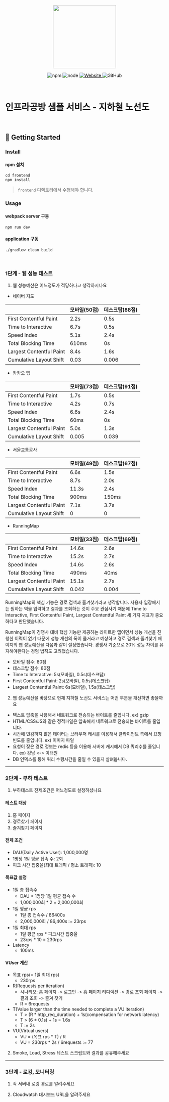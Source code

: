 <p align="center">
    <img width="200px;" src="https://raw.githubusercontent.com/woowacourse/atdd-subway-admin-frontend/master/images/main_logo.png"/>
</p>
<p align="center">
  <img alt="npm" src="https://img.shields.io/badge/npm-%3E%3D%205.5.0-blue">
  <img alt="node" src="https://img.shields.io/badge/node-%3E%3D%209.3.0-blue">
  <a href="https://edu.nextstep.camp/c/R89PYi5H" alt="nextstep atdd">
    <img alt="Website" src="https://img.shields.io/website?url=https%3A%2F%2Fedu.nextstep.camp%2Fc%2FR89PYi5H">
  </a>
  <img alt="GitHub" src="https://img.shields.io/github/license/next-step/atdd-subway-service">
</p>

<br>

# 인프라공방 샘플 서비스 - 지하철 노선도

<br>

## 🚀 Getting Started

### Install
#### npm 설치
```
cd frontend
npm install
```
> `frontend` 디렉토리에서 수행해야 합니다.

### Usage
#### webpack server 구동
```
npm run dev
```
#### application 구동
```
./gradlew clean build
```
<br>


### 1단계 - 웹 성능 테스트
1. 웹 성능예산은 어느정도가 적당하다고 생각하시나요

* 네이버 지도

|                          | 모바일(50점) | 데스크탑(88점) |
|--------------------------|----------|-----------|
| First Contentful Paint   | 2.2s     | 0.5s      |
| Time to Interactive      | 6.7s     | 0.5s      |
| Speed Index              | 5.1s     | 2.4s      |
| Total Blocking Time      | 610ms    | 0s        |
| Largest Contentful Paint | 8.4s     | 1.6s      |
| Cumulative Layout Shift  | 0.03     | 0.006     |

* 카카오 맵

|                          | 모바일(73점) | 데스크탑(91점) |
|--------------------------|----------|-----------|
| First Contentful Paint   | 1.7s     | 0.5s      |
| Time to Interactive      | 4.2s     | 0.7s      |
| Speed Index              | 6.6s     | 2.4s      |
| Total Blocking Time      | 60ms     | 0s        |
| Largest Contentful Paint | 5.0s     | 1.3s      |
| Cumulative Layout Shift  | 0.005    | 0.039     |

* 서울교통공사

|                          | 모바일(49점) | 데스크탑(67점) |
|--------------------------|----------|-----------|
| First Contentful Paint   | 6.6s     | 1.5s      |
| Time to Interactive      | 8.7s     | 2.0s      |
| Speed Index              | 11.3s    | 2.4s      |
| Total Blocking Time      | 900ms    | 150ms     |
| Largest Contentful Paint | 7.1s     | 3.7s      |
| Cumulative Layout Shift  | 0        | 0         |

* RunningMap

|                          | 모바일(33점) | 데스크탑(69점) |
|--------------------------|----------|-----------|
| First Contentful Paint   | 14.6s    | 2.6s      |
| Time to Interactive      | 15.2s    | 2.7s      |
| Speed Index              | 14.6s    | 2.6s      |
| Total Blocking Time      | 490ms    | 40ms      |
| Largest Contentful Paint | 15.1s    | 2.7s      |
| Cumulative Layout Shift  | 0.042    | 0.004     |

RunningMap의 핵심 기능은 경로 검색과 즐겨찾기라고 생각합니다. 사용자 입장에서는 원하는 역을 입력하고 결과를
조회하는 것이 주요 관심사기 때문에 Time to Interactive, First Contentful Paint,
Largest Contentful Paint 세 가지 지표가 중요하다고 판단했습니다. 

RunningMap이 경쟁사 대비 핵심 기능만 제공하는 라이트한 앱이면서 성능 개선을 진행한 이력이 없기 때문에
성능 개선의 폭이 클거라고 예상하고 경로 검색과 즐겨찾기 페이지의 웹 성능예산을 다음과 같이 설정했습니다.
경쟁사 기준으로 20% 성능 차이를 유지해야한다는 경험 법칙도 고려했습니다.

* 모바일 점수: 80점
* 데스크탑 점수: 80점
* Time to Interactive: 5s(모바일), 0.5s(데스크탑)
* First Contentful Paint: 2s(모바일), 0.5s(데스크탑)
* Largest Contentful Paint: 6s(모바일), 1.5s(데스크탑)

2. 웹 성능예산을 바탕으로 현재 지하철 노선도 서비스는 어떤 부분을 개선하면 좋을까요

* 텍스트 압축을 사용해서 네트워크로 전송되는 바이트를 줄입니다. ex) gzip
* HTML/CSS/JS와 같은 정적파일은 압축해서 네트워크로 전송되는 바이트를 줄입니다.
* 시간에 민감하지 않은 데이터는 브라우저 캐시를 이용해서 클라이언트 측에서 요청 빈도를 줄입니다. ex) 이미지 파일
* 요청이 잦은 경로 정보는 redis 등을 이용해 서버에 캐시해서 DB 쿼리수를 줄입니다. ex) 강남 <-> 이태원
* DB 인덱스를 통해 쿼리 수행시간을 줄일 수 있을지 살펴봅니다.

---

### 2단계 - 부하 테스트
1. 부하테스트 전제조건은 어느정도로 설정하셨나요

#### 테스트 대상
1. 홈 페이지
2. 경로찾기 페이지
3. 즐겨찾기 페이지

#### 전제 조건
* DAU(Daily Active User): 1,000,000명
* 1명당 1일 평균 접속 수: 2회
* 피크 시간 집중율(최대 트래픽 / 평소 트래픽): 10

#### 목표값 설정
* 1일 총 접속수
  * DAU * 1명당 1일 평균 접속 수 
  * 1,000,000회 * 2 = 2,000,000회
* 1일 평균 rps 
  * 1일 총 접속수 / 86400s
  * 2,000,000회 / 86,400s := 23rps
* 1일 최대 rps 
  * 1일 평균 rps * 피크시간 집중율
  * 23rps * 10 = 230rps
* Latency
  * 100ms

#### VUser 계산
* 목표 rps(= 1일 최대 rps)
  * 230rps
* R(Requests per iteration)
  * 시나리오: 홈 페이지 -> 로그인 -> 홈 페이지 리디렉션 -> 경로 조회 페이지 -> 결과 조회 -> 즐겨 찾기
  * R = 6requests
* T(Value larger than the time needed to complete a VU iteration)
  * T > (R * http_req_duration) + 1s(compensation for network latency)
  * T > (6 * 0.1s) + 1s = 1.6s
  * T := 2s
* VU(Virtual users)
  * VU = (목표 rps * T) / R
  * VU = 230rps * 2s / 6requests := 77

2. Smoke, Load, Stress 테스트 스크립트와 결과를 공유해주세요

---

### 3단계 - 로깅, 모니터링
1. 각 서버내 로깅 경로를 알려주세요

2. Cloudwatch 대시보드 URL을 알려주세요
